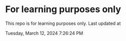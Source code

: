 # For learning purposes only
This repo is for learning purposes only.
Last updated at

Tuesday, March 12, 2024 7:26:24 PM


